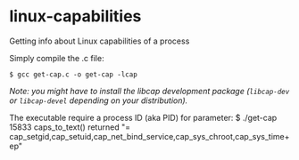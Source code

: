 # linux-capabilities
Getting info about Linux capabilities of a process

Simply compile the .c file:

    $ gcc get-cap.c -o get-cap -lcap

_Note: you might have to install the libcap development package (`libcap-dev` or `libcap-devel` depending on your distribution)._

The executable require a process ID (aka PID) for parameter:
    $ ./get-cap 15833
    caps_to_text() returned "= cap_setgid,cap_setuid,cap_net_bind_service,cap_sys_chroot,cap_sys_time+ep"

